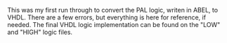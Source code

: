 This was my first run through to convert the PAL logic, writen in ABEL, to VHDL. There are a few errors, but everything is here for reference, if needed. The final VHDL logic implementation can be found on the "LOW" and "HIGH" logic files.
